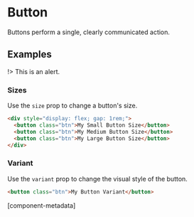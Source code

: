 # Button

Buttons perform a single, clearly communicated action.

## Examples

!> This is an alert.

### Sizes

Use the `size` prop to change a button's size.

```html preview expanded
<div style="display: flex; gap: 1rem;">
  <button class="btn">My Small Button Size</button>
  <button class="btn">My Medium Button Size</button>
  <button class="btn">My Large Button Size</button>
</div>
```

### Variant

Use the `variant` prop to change the visual style of the button.

```html preview
<button class="btn">My Button Variant</button>
```

[component-metadata]

